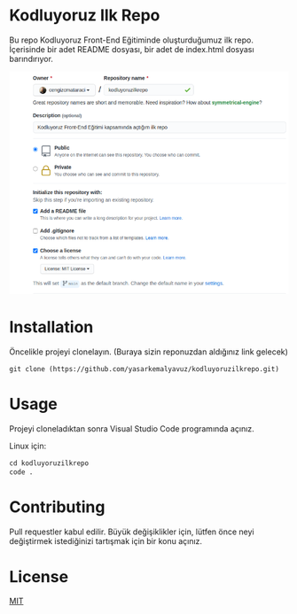 # Kodluyoruz Ilk Repo


Bu repo Kodluyoruz Front-End Eğitiminde oluşturduğumuz ilk repo.
İçerisinde bir adet README dosyası, bir adet de index.html dosyası barındırıyor.

![Kodluyoruz Foto](https://github.com/Kodluyoruz/taskforce/blob/main/git/odev1/figures/github.png)

# Installation
Öncelikle projeyi clonelayın. (Buraya sizin reponuzdan aldığınız link gelecek)

```
git clone (https://github.com/yasarkemalyavuz/kodluyoruzilkrepo.git)
```

# Usage
Projeyi cloneladıktan sonra Visual Studio Code programında açınız.

Linux için:
```
cd kodluyoruzilkrepo
code .
```
# Contributing
Pull requestler kabul edilir. Büyük değişiklikler için, lütfen önce neyi değiştirmek istediğinizi tartışmak için bir konu açınız.

# License
[MIT](https://choosealicense.com/licenses/mit)
